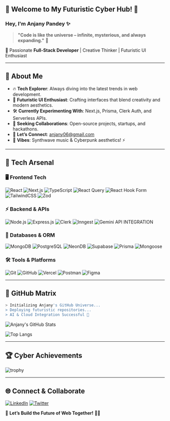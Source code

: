## 🚀 Welcome to My Futuristic Cyber Hub! 🌌

### Hey, I'm **Anjany Pandey** ✨

> **"Code is like the universe – infinite, mysterious, and always expanding."** 🌠

🎯 Passionate **Full-Stack Developer** | Creative Thinker | Futuristic UI Enthusiast

---

## 🤖 About Me
- 🔥 **Tech Explorer**: Always diving into the latest trends in web development.
- 🎨 **Futuristic UI Enthusiast**: Crafting interfaces that blend creativity and modern aesthetics.
- 🛠️ **Currently Experimenting With**: Next.js, Prisma, Clerk Auth, and Serverless APIs.
- 🤝 **Seeking Collaborations**: Open-source projects, startups, and hackathons.
- 📩 **Let’s Connect**: [anjany06@gmail.com](mailto:anjany06@gmail.com)
- 🎵 **Vibes**: Synthwave music & Cyberpunk aesthetics! ⚡

---

## 🚀 Tech Arsenal

### 🖥️ Frontend Tech
![React](https://img.shields.io/badge/-React-1a1a2e?style=for-the-badge&logo=react&logoColor=61DAFB)
![Next.js](https://img.shields.io/badge/-Next.js-1a1a2e?style=for-the-badge&logo=next.js&logoColor=white)
![TypeScript](https://img.shields.io/badge/-TypeScript-1a1a2e?style=for-the-badge&logo=typescript&logoColor=007ACC)
![React Query](https://img.shields.io/badge/-React_Query-1a1a2e?style=for-the-badge&logo=react-query&logoColor=FF4154)
![React Hook Form](https://img.shields.io/badge/-React_Hook_Form-1a1a2e?style=for-the-badge&logo=react-hook-form&logoColor=EC5990)
![TailwindCSS](https://img.shields.io/badge/-TailwindCSS-1a1a2e?style=for-the-badge&logo=tailwind-css&logoColor=38B2AC)
![Zod](https://img.shields.io/badge/-Zod-1a1a2e?style=for-the-badge&logo=zod&logoColor=white)

### ⚡ Backend & APIs
![Node.js](https://img.shields.io/badge/-Node.js-1a1a2e?style=for-the-badge&logo=node.js&logoColor=339933)
![Express.js](https://img.shields.io/badge/-Express.js-1a1a2e?style=for-the-badge&logo=express&logoColor=white)
![Clerk](https://img.shields.io/badge/-Clerk-1a1a2e?style=for-the-badge&logo=clerk&logoColor=white)
![Inngest](https://img.shields.io/badge/-Inngest-1a1a2e?style=for-the-badge&logo=inngest&logoColor=white)
![Gemini API INTEGRATION](https://img.shields.io/badge/-Gemini_API-1a1a2e?style=for-the-badge&logo=google&logoColor=4285F4)


### 📂 Databases & ORM
![MongoDB](https://img.shields.io/badge/-MongoDB-1a1a2e?style=for-the-badge&logo=mongodb&logoColor=47A248)
![PostgreSQL](https://img.shields.io/badge/-PostgreSQL-1a1a2e?style=for-the-badge&logo=postgresql&logoColor=336791)
![NeonDB](https://img.shields.io/badge/-NeonDB-1a1a2e?style=for-the-badge&logo=neondb&logoColor=white)
![Supabase](https://img.shields.io/badge/-Supabase-1a1a2e?style=for-the-badge&logo=supabase&logoColor=3ECF8E)
![Prisma](https://img.shields.io/badge/-Prisma-1a1a2e?style=for-the-badge&logo=prisma&logoColor=white)
![Mongoose](https://img.shields.io/badge/-Mongoose-1a1a2e?style=for-the-badge&logo=mongoose&logoColor=red)

### 🛠️ Tools & Platforms
![Git](https://img.shields.io/badge/-Git-1a1a2e?style=for-the-badge&logo=git&logoColor=F05032)
![GitHub](https://img.shields.io/badge/-GitHub-1a1a2e?style=for-the-badge&logo=github&logoColor=white)
![Vercel](https://img.shields.io/badge/-Vercel-1a1a2e?style=for-the-badge&logo=vercel&logoColor=white)
![Postman](https://img.shields.io/badge/-Postman-1a1a2e?style=for-the-badge&logo=postman&logoColor=FF6C37)
![Figma](https://img.shields.io/badge/-Figma-1a1a2e?style=for-the-badge&logo=figma&logoColor=F24E1E)


---

## 🌌 GitHub Matrix
```bash
> Initializing Anjany's GitHub Universe...
> Deploying futuristic repositories...
> AI & Cloud Integration Successful 🚀
```

![Anjany's GitHub Stats](https://github-readme-stats.vercel.app/api?username=anjany06&show_icons=true&theme=vision-friendly-dark&hide_border=true)

![Top Langs](https://github-readme-stats.vercel.app/api/top-langs/?username=anjany06&layout=compact&theme=vision-friendly-dark)

---

## 🏆 Cyber Achievements
![trophy](https://github-profile-trophy.vercel.app/?username=anjany06&theme=onedark&no-bg=true&no-frame=true)

---

## 🌐 Connect & Collaborate
[![LinkedIn](https://img.shields.io/badge/-LinkedIn-1a1a2e?style=for-the-badge&logo=linkedin&logoColor=0077B5)](https://www.linkedin.com/in/anjany06)
[![Twitter](https://img.shields.io/badge/-Twitter-1a1a2e?style=for-the-badge&logo=twitter&logoColor=1DA1F2)](https://twitter.com/anjany06)

🚀 **Let’s Build the Future of Web Together!** 🤖✨

